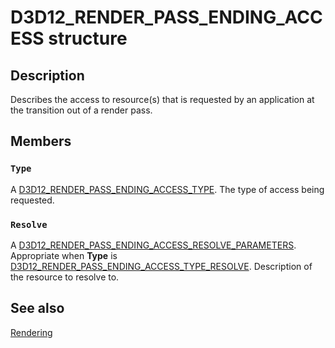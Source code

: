 # D3D12_RENDER_PASS_ENDING_ACCESS structure

## Description

Describes the access to resource(s) that is requested by an application at the transition out of a render pass.

## Members

### `Type`

A [D3D12_RENDER_PASS_ENDING_ACCESS_TYPE](https://learn.microsoft.com/windows/desktop/api/d3d12/ne-d3d12-d3d12_render_pass_ending_access_type). The type of access being requested.

### `Resolve`

A [D3D12_RENDER_PASS_ENDING_ACCESS_RESOLVE_PARAMETERS](https://learn.microsoft.com/windows/desktop/api/d3d12/ns-d3d12-d3d12_render_pass_ending_access_resolve_parameters). Appropriate when **Type** is [D3D12_RENDER_PASS_ENDING_ACCESS_TYPE_RESOLVE](https://learn.microsoft.com/windows/desktop/api/d3d12/ne-d3d12-d3d12_render_pass_ending_access_type). Description of the resource to resolve to.

## See also

[Rendering](https://learn.microsoft.com/windows/desktop/direct3d12/rendering)